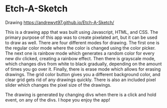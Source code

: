 # Etch-A-Sketch
Drawing
https://andrewvt97.github.io/Etch-A-Sketch/

This is a drawing app that was built using Javascript, HTML, and CSS. The primary purpose of this app was to create
pixelated art, but it can be used to draw as well. There are four different modes for drawing. The first one is the 
regular color mode where the color is changed using the color picker. The next one is rainbow mode which generates a random color for every new div clicked, creating a rainbow effect. Then there is grayscale mode, which changes divs from white to black gradually, depending on the amount of times you go over it. Finally, there is erase mode which allows for erasing drawings. The grid color button gives you a different background color, and clear grid gets
rid of any drawings quickly. There is also an included pixel slider which changes the pixel size of the drawings.

The drawing is generated by changing divs when there is a click and hold event, on any of the divs. I hope you enjoy the app!
